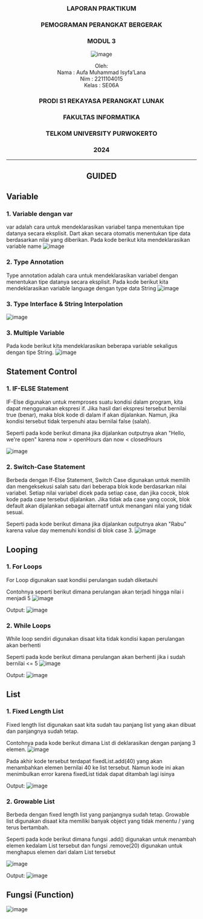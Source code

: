 <div align="center">

### LAPORAN PRAKTIKUM

### PEMOGRAMAN PERANGKAT BERGERAK

### MODUL 3

![image](https://github.com/user-attachments/assets/2948daec-1e7a-4765-8f23-df638a387c87)

Oleh:  
Nama : Aufa Muhammad Isyfa’Lana  
Nim : 2211104015  
Kelas : SE06A

### PRODI S1 REKAYASA PERANGKAT LUNAK  
### FAKULTAS INFORMATIKA  
### TELKOM UNIVERSITY PURWOKERTO  
### 2024

</div>

---
<div align="center">

## GUIDED
</div>

## Variable 
### 1. Variable dengan var
var adalah cara untuk mendeklarasikan variabel tanpa menentukan tipe datanya secara eksplisit. Dart akan secara otomatis menentukan tipe data berdasarkan nilai yang diberikan. Pada kode berikut kita mendeklarasikan variable name 
![image](https://github.com/user-attachments/assets/a1fe85cc-fbb7-43b6-aef5-cc88db00ad69)


### 2. Type Annotation
Type annotation adalah cara untuk mendeklarasikan variabel dengan 
menentukan tipe datanya secara eksplisit. Pada kode berikut kita mendeklarasikan variable language dengan type data String
![image](https://github.com/user-attachments/assets/57f54c39-a0f9-4cac-be5e-f569f4a07bb6)

### 3. Type Interface & String Interpolation
![image](https://github.com/user-attachments/assets/5e62e9b1-9822-4d7e-9f46-9c6f8fe45742)


### 3. Multiple Variable 
Pada kode berikut kita mendeklarasikan beberapa variable sekaligus dengan tipe String. 
![image](https://github.com/user-attachments/assets/c4916e92-e05a-46eb-8d51-92c44eb6612e)

## Statement Control 
### 1. IF-ELSE Statement
IF-Else digunakan untuk memproses suatu kondisi dalam program, kita dapat menggunakan ekspresi if. Jika hasil dari ekspresi tersebut bernilai true (benar), maka blok kode di dalam if akan dijalankan. Namun, jika kondisi tersebut tidak terpenuhi atau bernilai false (salah).

Seperti pada kode berikut dimana jika dijalankan outputnya akan "Hello, we're open" karena now > openHours dan now < closedHours

![image](https://github.com/user-attachments/assets/d7b73d61-b40c-4ab4-be6b-a892d3bc87d5)

### 2. Switch-Case Statement
Berbeda dengan If-Else Statement, Switch Case digunakan untuk memilih dan mengeksekusi salah satu dari beberapa blok kode berdasarkan nilai variabel. Setiap nilai variabel dicek pada setiap case, dan jika cocok, blok kode pada case tersebut dijalankan. Jika tidak ada case yang cocok, blok default akan dijalankan sebagai alternatif untuk menangani nilai yang tidak sesuai.

Seperti pada kode berikut dimana jika dijalankan outputnya akan "Rabu" karena value day memenuhi kondisi di blok case 3.
![image](https://github.com/user-attachments/assets/764dac3e-ec10-40fb-8301-ce0f08ba18b9)

## Looping
### 1. For Loops
For Loop digunakan saat kondisi perulangan sudah diketauhi 

Contohnya seperti berikut dimana perulangan akan terjadi hingga nilai i menjadi 5
![image](https://github.com/user-attachments/assets/18cd4a83-8562-42a0-854a-94e9f66a9ac7)

Output:
![image](https://github.com/user-attachments/assets/214215c4-50d8-4897-a160-298aefdfb24f)

### 2. While Loops
While loop sendiri digunakan disaat kita tidak kondisi kapan perulangan akan berhenti 

Seperti pada kode berikut dimana perulangan akan berhenti jika i sudah bernilai <= 5
![image](https://github.com/user-attachments/assets/e330ed9a-01bf-4ced-a237-5e22255a2184)

Output:
![image](https://github.com/user-attachments/assets/254de56d-f92a-4b56-abdf-c376dde1be2e)

## List
### 1. Fixed Length List
Fixed length list digunakan saat kita sudah tau panjang list yang akan dibuat dan panjangnya sudah tetap.

Contohnya pada kode berikut dimana List di deklarasikan dengan panjang 3 elemen.
![image](https://github.com/user-attachments/assets/a56dd1d4-40f9-45f4-83a9-af14366d68ed)

Pada akhir kode tersebut terdapat fixedList.add(40) yang akan menambahkan elemen bernilai 40 ke list tersebut. Namun kode ini akan menimbulkan error karena fixedList tidak dapat ditambah lagi isinya

Output: 
![image](https://github.com/user-attachments/assets/b69c096c-baec-49d1-8a27-9492de1bd850)

### 2. Growable List
Berbeda dengan fixed length list yang panjangnya sudah tetap. Growable list digunakan disaat kita memiliki banyak object yang tidak menentu / yang terus bertambah.

Seperti pada kode berikut dimana fungsi .add() digunakan untuk menambah elemen kedalam List tersebut dan fungsi .remove(20) digunakan untuk menghapus elemen dari dalam List tersebut 

![image](https://github.com/user-attachments/assets/7542a175-e1f9-497f-91b3-8c64bad9f606)

Output: 
![image](https://github.com/user-attachments/assets/1f7acef3-35b4-4dbe-8b3b-6332bac01af0)

## Fungsi (Function)
![image](https://github.com/user-attachments/assets/a7c647ec-94cd-4609-ac74-19311da970aa)



